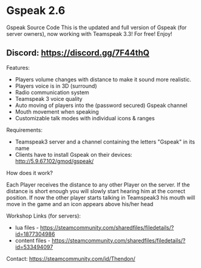 # Gspeak 2.6

Gspeak Source Code
This is the updated and full version of Gspeak (for server owners), now working with Teamspeak 3.3! For free! Enjoy!

## Discord: https://discord.gg/7F44thQ

Features:

* Players volume changes with distance to make it sound more realistic.
* Players voice is in 3D (surround)
* Radio communication system
* Teamspeak 3 voice quality
* Auto moving of players into the (password secured) Gspeak channel
* Mouth movement when speaking
* Customizable talk modes with individual icons & ranges

Requirements:

* Teamspeak3 server and a channel containing the letters "Gspeak" in its name
* Clients have to install Gspeak on their devices: http://5.9.67.102/gmod/gspeak/

How does it work?

Each Player receives the distance to any other Player on the server. If the distance is short enough you will slowly start hearing him at the correct position. If now the other player starts talking in Teamspeak3 his mouth will move in the game and an icon appears above his/her head

Workshop Links (for servers): 
* lua files - https://steamcommunity.com/sharedfiles/filedetails/?id=1877304986
* content files - https://steamcommunity.com/sharedfiles/filedetails/?id=533494097

Contact:
https://steamcommunity.com/id/Thendon/
